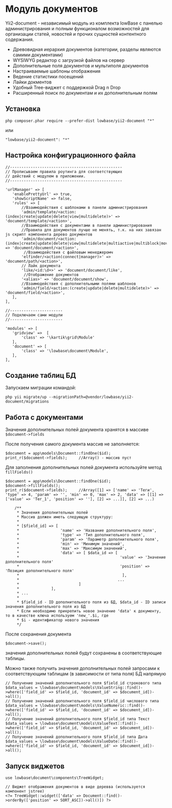Модуль документов
=================

Yii2-document - независимый модуль из комплекта lowBase с панелью администрирования и полным функционалом возможностей для
организации статей, новостей и прочих сущностей контентного содержания.

* Древовидная иерархия документов (категории, разделы являются самими документами)
* WYSIWYG редактор с загрузкой файлов на сервер
* Дополнительные поля документов и мультиполя документов
* Настраиваемые шаблоны отображения
* Ведение статистики посещений
* Лайки докментов
* Удобный Tree-виджет с поддержкой Drag n Drop
* Расширенный поиск по документам и их дополнительным полям

Установка
---------
```
php composer.phar require --prefer-dist lowbase/yii2-document "*"
```
или
```
"lowbase/yii2-document": "*"
```

Настройка конфигурационного файла
---------------------------------

```
//-------------------------------------------------
// Прописываем правила роутинга для соответствующих
// действий с модулем в приложении.
//-------------------------------------------------

'urlManager' => [
   'enablePrettyUrl' => true,
   'showScriptName' => false,
   'rules' => [
       //Взаимодействия с шаблонами в панели администрирования
       'admin/template/<action:(index|create|update|delete|view|multidelete)>' => 'document/template/<action>',
       //Взаимодействия с документами в панели администрирования
       //Правила для документов лучше не менять, т.к. на них завязан js скрипт компонента дерево документов
       'admin/document/<action:(index|create|update|delete|view|multidelete|multiactive|multiblock|move|change|field)>' => 'document/document/<action>',
        //Взаимодействия с файловым менеджеромч
       'elfinder/<action(connect|manager)>' => 'document/path/<action>',
       // Лайк документа
       'like/<id:\d+>' => 'document/document/like',
        //Отображение документов
       '<alias>' => 'document/document/show',
       //Взаимодействия с дополнительными полями шаблонов
       'admin/field/<action:(create|update|delete|multidelete)>' => 'document/field/<action>',
   ],
],

//-----------------------
// Подключаем сами модули
//-----------------------

'modules' => [
   'gridview' =>  [
       'class' => '\kartik\grid\Module'
   ],
   'document' => [
       'class' => '\lowbase\document\Module',
   ],
],
```
Создание таблиц БД
------------------
Запускаем миграции командой:
```
php yii migrate/up --migrationPath=@vendor/lowbase/yii2-document/migrations
```
Работа с документами
--------------------
Значения дополнительных полей документа хранятся в массиве `$document->fields`

После получения самого документа массив не заполняется:

```
$document = app\models\Document::findOne($id);
print_r($document->fields);     //Array() - массив пуст
```

Для заполнения дополнительных полей документа используйте метод `fillFields()`

```
$document = app\models\Document::findOne($id);
$document->fillFields();
print_r($document->fields);     //Array([1] => ['name' => 'Теги', 'type' => 4, 'param' => '', 'min' => 0, 'max' => 2, 'data' => [[1] => ['value' => 'Тег_1', 'position' => ''], [2] => ...]], [2] => ...)

    /**
     * Значения дополнительных полей
     * Массив должен иметь следующую структуру:
     *
     * [$field_id] => [
     *                  'name' => 'Название дополнительного поля',
     *                  'type' => 'Тип дополнительного поля',
     *                  'param' => 'Параметр дополнительного поля',
     *                  'min' => 'Минимум значений',
     *                  'max' => 'Максимум значений',
     *                  'data' => [ $data_id => [
     *                                            'value' => 'Значение дополнительного поля'
     *                                            'position' => 'Позиция дополнительного поля'
     *                                             ],
     *                                           ...
     *                          ]
     *              ],
     * ...
     *
     * $field_id - ID дополнительного поля из БД, $data_id - ID записи значения дополнительного поля из БД
     * Если необходимо прикрепить новое значение 'data' к документу, то в качестве ключа используем 'new_'.$i, где
     * $i - идентификатор нового значения
     */
```
После сохранения документа
```
$document->save();
```
значения дополнительных полей будут сохранены в соответствующие таблицы.

Можно также получить значения дополнительных полей запросами к соответствующим таблицам (в зависимости от типа поля) БД напрямую

```
// Получение значений дополнительного поля $field_id строкового типа
$data_values = \lowbase\document\models\ValueString::find()->where(['field_id' => $field_id, 'document_id' => $document_id])->all();
// Получение значений дополнительного поля $field_id числового типа
$data_values = \lowbase\document\models\ValueNumeric::find()->where(['field_id' => $field_id, 'document_id' => $document_id])->all();
// Получение значений дополнительного поля $field_id типа Текст
$data_values = \lowbase\document\models\ValueText::find()->where(['field_id' => $field_id, 'document_id' => $document_id])->all();
// Получение значений дополнительного поля $field_id типа Дата
$data_values = \lowbase\document\models\ValueDate::find()->where(['field_id' => $field_id, 'document_id' => $document_id])->all();
```

Запуск виджетов
---------------
```
use lowbase\document\components\TreeWidget;

// Виджет отображения документов в виде деревва (используется компонент jstree) 
<?= TreeWidget::widget(['data' => Document::find()->orderBy(['position' => SORT_ASC])->all()]) ?>

```
